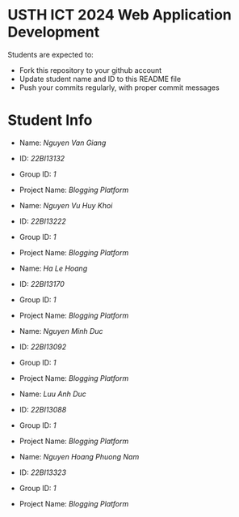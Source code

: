 USTH ICT 2024 Web Application Development
=====================================================

Students are expected to:

* Fork this repository to your github account
* Update student name and ID to this README file
* Push your commits regularly, with proper commit messages

Student Info
=======================

* Name: *Nguyen Van Giang*
* ID: *22BI13132*
* Group ID: *1*
* Project Name: *Blogging Platform*

* Name: *Nguyen Vu Huy Khoi*
* ID: *22BI13222*
* Group ID: *1*
* Project Name: *Blogging Platform*

* Name: *Ha Le Hoang*
* ID: *22BI13170*
* Group ID: *1*
* Project Name: *Blogging Platform*

* Name: *Nguyen Minh Duc*
* ID: *22BI13092*
* Group ID: *1*
* Project Name: *Blogging Platform*

* Name: *Luu Anh Duc*
* ID: *22BI13088*
* Group ID: *1*
* Project Name: *Blogging Platform*

* Name: *Nguyen Hoang Phuong Nam*
* ID: *22BI13323*
* Group ID: *1*
* Project Name: *Blogging Platform*